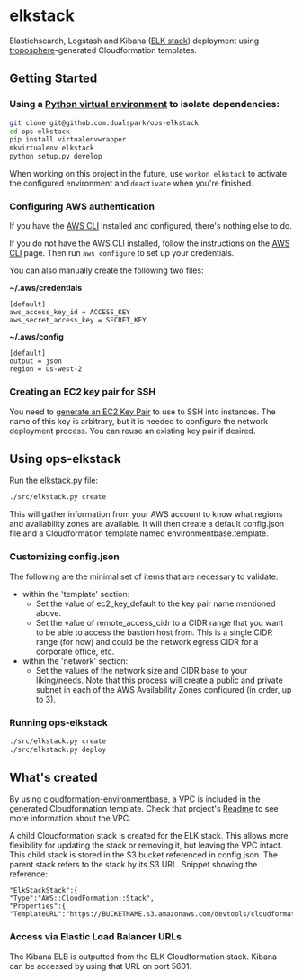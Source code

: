 # elkstack
Elastichsearch, Logstash and Kibana ([ELK stack](https://www.elastic.co/products)) deployment using [troposphere](https://github.com/cloudtools/troposphere)-generated Cloudformation templates.

## Getting Started

### Using a [Python virtual environment](http://docs.python-guide.org/en/latest/dev/virtualenvs/) to isolate dependencies:

```bash
git clone git@github.com:dualspark/ops-elkstack
cd ops-elkstack
pip install virtualenvwrapper
mkvirtualenv elkstack
python setup.py develop
```

When working on this project in the future, use `workon elkstack` to activate the configured environment and `deactivate` when you're finished.

### Configuring AWS authentication

If you have the [AWS CLI](http://aws.amazon.com/cli/) installed and  configured, there's nothing else to do.

If you do not have the AWS CLI installed, follow the instructions on the [AWS CLI](http://aws.amazon.com/cli/) page.  Then run `aws configure` to set up your credentials.

You can also manually create the following two files:  

**~/.aws/credentials**
```
[default]
aws_access_key_id = ACCESS_KEY
aws_secret_access_key = SECRET_KEY
```

**~/.aws/config**
```
[default]
output = json
region = us-west-2
```

### Creating an EC2 key pair for SSH

You need to [generate an EC2 Key Pair](http://docs.aws.amazon.com/AWSEC2/latest/UserGuide/ec2-key-pairs.html) to use to SSH into instances. The name of this key is arbitrary, but it is needed to configure the network deployment process.  You can reuse an existing key pair if desired.

## Using ops-elkstack

Run the elkstack.py file:

```bash
./src/elkstack.py create
```

This will gather information from your AWS account to know what regions and availability zones are available.  It will then create a default config.json file and a Cloudformation template named environmentbase.template.

### Customizing config.json

 The following are the minimal set of items that are necessary to validate:

* within the 'template' section:
  * Set the value of ec2_key_default to the key pair name mentioned above.
  * Set the value of remote_access_cidr to a CIDR range that you want to be able to access the bastion host from. This is a single CIDR range (for now) and could be the network egress CIDR for a corporate office, etc.
* within the 'network' section:
  * Set the values of the network size and CIDR base to your liking/needs. Note that this process will create a public and private subnet in each of the AWS Availability Zones configured (in order, up to 3).

### Running ops-elkstack

```bash
./src/elkstack.py create
./src/elkstack.py deploy
```

## What's created

By using [cloudformation-environmentbase](https://github.com/DualSpark/cloudformation-environmentbase), a VPC is included in the generated Cloudformation template.  Check that project's [Readme](https://github.com/DualSpark/cloudformation-environmentbase/blob/master/README.md) to see more information about the VPC.

A child Cloudformation stack is created for the ELK stack.  This allows more flexibility for updating the stack or removing it, but leaving the VPC intact.  This child stack is stored in the S3 bucket referenced in config.json.  The parent stack refers to the stack by its S3 URL.  Snippet showing the reference:

```
"ElkStackStack":{
"Type":"AWS::CloudFormation::Stack",
"Properties":{
"TemplateURL":"https://BUCKETNAME.s3.amazonaws.com/devtools/cloudformation/ElkStack.1438189565.template"
```

### Access via Elastic Load Balancer URLs

The Kibana ELB is outputted from the ELK Cloudformation stack.  Kibana can be accessed by using that URL on port 5601.
